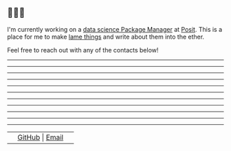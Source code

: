 ## 🥦🥦🥦

I'm currently working on a [data science Package Manager](https://posit.co/products/enterprise/package-manager/) at [Posit](https://posit.co/). This is a place for me to make [lame things](http://www.paulgraham.com/early.html) and write about them into the ether.

Feel free to reach out with any of the contacts below!

---
---
---
---
---
---
---
---
---
---
---
|  |  |  |
|:-----|:------:|------:|
|  | [GitHub](https://github.com/jmwoliver) \| [Email](mailto:jacob@jmw.sh)   |   |